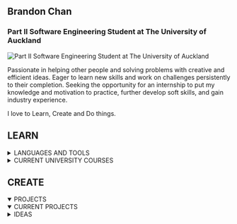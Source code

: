 ## Brandon Chan
### Part II Software Engineering Student at The University of Auckland
![Part II Software Engineering Student at The University of Auckland](https://media.licdn.com/dms/image/D5616AQGDhyCChI5M2A/profile-displaybackgroundimage-shrink_350_1400/0/1709460120711?e=1721260800&v=beta&t=UrPUcMBI4GQe2FaPu6PLMCHnEyzGvP9OYfj_XT-W-94)

Passionate in helping other people and solving problems with creative and efficient ideas. Eager to learn new skills and work on challenges persistently to their completion. Seeking the opportunity for an internship to put my knowledge and motivation to practice, further develop soft skills, and gain industry experience.

I love to Learn, Create and Do things.


## LEARN
<details>
<summary>LANGUAGES AND TOOLS</summary>
  
| Learned       | Learning      |
| ------------- |:-------------:|
| Java      | Everything on the left |
| C/C++      | JavaScript      |
| MATLAB | CSS      |
| HTML | Node.js      |
|  | React      |
|  | Next.js      |
</details>
<details>
<summary>CURRENT UNIVERSITY COURSES</summary>
  
- SOFTENG 281 | Object-Oriented Programming
- SOFTENG 282 | Software Engineering Theory
- COMPSYS 201 | Fundamentals of Computer Engineering
- ENGSCI 211 | Mathematical Modelling 2
</details>

## CREATE
<details open>
<summary>PROJECTS</summary>

  
</details>
<details open>
<summary>CURRENT PROJECTS</summary>

  
</details>
<details>
<summary>IDEAS</summary>

## DO






[<img src='https://cdn.jsdelivr.net/npm/simple-icons@3.0.1/icons/github.svg' alt='github' height='40'>](https://github.com/br-Chan)  [<img src='https://cdn.jsdelivr.net/npm/simple-icons@3.0.1/icons/linkedin.svg' alt='linkedin' height='40'>](https://www.linkedin.com/in/brandon-sh-chan/)  [<img src='https://cdn.jsdelivr.net/npm/simple-icons@3.0.1/icons/codesandbox.svg' alt='codesandbox' height='40'>](https://codesandbox.io/u/br-chan)  

![GitHub streak stats](https://streak-stats.demolab.com/?user=br-Chan)  

